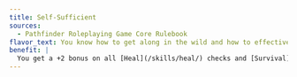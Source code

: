 ```yaml
---
title: Self-Sufficient
sources:
  - Pathfinder Roleplaying Game Core Rulebook
flavor_text: You know how to get along in the wild and how to effectively treat wounds.
benefit: |
  You get a +2 bonus on all [Heal](/skills/heal/) checks and [Survival](/skills/survival/) checks. If you have 10 or more ranks in one of these skills, the bonus increases to +4 for that skill.
---
```


